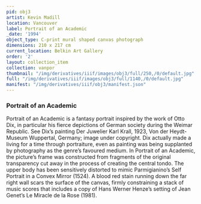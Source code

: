 ```yaml
---
pid: obj3
artist: Kevin Madill
location: Vancouver
label: Portrait of an Academic
_date: '1994'
object_type: C-print mural shaped canvas photograph
dimensions: 210 x 217 cm
current_location: Belkin Art Gallery
order: '2'
layout: collection_item
collection: vanpor
thumbnail: "/img/derivatives/iiif/images/obj3/full/250,/0/default.jpg"
full: "/img/derivatives/iiif/images/obj3/full/1140,/0/default.jpg"
manifest: "/img/derivatives/iiif/obj3/manifest.json"
---
```


### Portrait of an Academic

Portrait of an Academic is a fantasy portrait inspired by the work of Otto Dix, in particular his fierce depictions of German society during the Weimar Republic. See Dix’s painting Der Juwelier Karl Krall, 1923, Von der Heydt-Museum Wuppertal, Germany; image under copyright. Dix actually made a living for a time through portraiture, even as painting was being supplanted by photography as the genre’s favoured medium. In Portrait of an Academic, the picture’s frame was constructed from fragments of the original transparency cut away in the process of creating the central tondo. The upper body has been sensitively distorted to mimic Parmigianino’s Self Portrait in a Convex Mirror (1524). A blood red stain running down the far right wall scars the surface of the canvas, firmly constraining a stack of music scores that includes a copy of Hans Werner Henze’s setting of Jean Genet’s Le Miracle de la Rose (1981).
